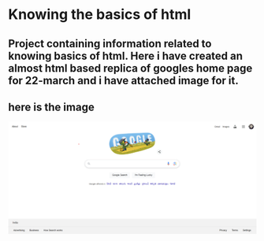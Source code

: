 # Knowing the basics of html


## Project containing information related to knowing basics of html. Here i have created an almost html based replica of googles home page for 22-march and i have attached image for it.

## here is the image
![image](screenshot.png)